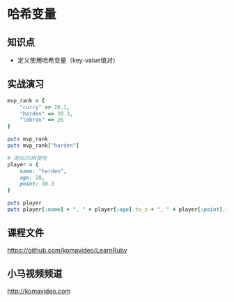 哈希变量
=======

## 知识点

* 定义使用哈希变量（key-value值对）

## 实战演习

~~~ruby
mvp_rank = {
    "curry" => 28.1,
    "harden" => 30.3,
    "lebron" => 26
}

puts mvp_rank
puts mvp_rank["harden"]

# 类似JSON使用
player = {
    name: "harden",
    age: 28,
    point: 30.3
}

puts player
puts player[:name] + ", " + player[:age].to_s + ", " + player[:point].to_s
~~~

## 课程文件

https://github.com/komavideo/LearnRuby

## 小马视频频道

http://komavideo.com
